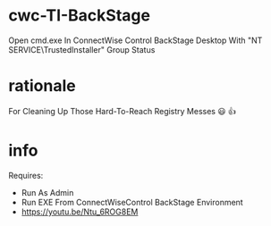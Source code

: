 # cwc-TI-BackStage
Open cmd.exe In ConnectWise Control BackStage Desktop With "NT SERVICE\TrustedInstaller" Group Status
# rationale
For Cleaning Up Those Hard-To-Reach Registry Messes :smiley: :+1:
# info
Requires:
 - Run As Admin
 - Run EXE From ConnectWiseControl BackStage Environment
 - https://youtu.be/Ntu_6ROG8EM 
